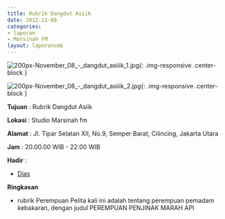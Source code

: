```yaml
---
title: Rubrik Dangdut Asiik 
date: 2012-11-08
categories:
- laporan
- Marsinah FM
layout: laporancmb
---
```



![200px-November_08_-_dangdut_asiiik_1.jpg](/uploads/200px-November_08_-_dangdut_asiiik_1.jpg){: .img-responsive .center-block }

![200px-November_08_-_dangdut_asiiik_2.jpg](/uploads/200px-November_08_-_dangdut_asiiik_2.jpg){: .img-responsive .center-block }


**Tujuan** : Rubrik Dangdut Asiik 

**Lokasi** : Studio Marsinah fm 

**Alamat** : Jl. Tipar Selatan XII, No.9, Semper Barat, Cilincing, Jakarta Utara 

**Jam** : 20.00.00 WIB - 22:00 WIB 

**Hadir** :
* [Dias](http://wiki.ciptamedia.org/wiki/Dias)

**Ringkasan**  
* rubrik Perempuan Pelita kali ini adalah tentang perempuan pemadam kebakaran, dengan judul PEREMPUAN PENJINAK MARAH API

